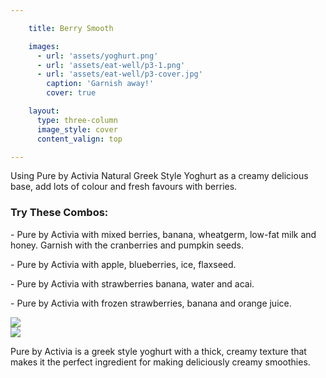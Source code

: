 ```yaml
---

    title: Berry Smooth

    images:
      - url: 'assets/yoghurt.png'
      - url: 'assets/eat-well/p3-1.png'
      - url: 'assets/eat-well/p3-cover.jpg'
        caption: 'Garnish away!'
        cover: true

    layout:
      type: three-column
      image_style: cover
      content_valign: top

---
```


Using Pure by Activia Natural Greek Style Yoghurt as a creamy delicious base, add lots of colour and fresh favours
with berries.

<h3>Try These Combos:</h3>

<p>- Pure by Activia with mixed berries, banana, wheatgerm, low-fat milk and honey. Garnish with the cranberries and pumpkin seeds.</p>
<p>- Pure by Activia with apple, blueberries, ice, flaxseed.</p>
<p>- Pure by Activia with strawberries banana, water and acai.</p>
<p>- Pure by Activia with frozen strawberries, banana and orange juice.</p>

<div class="highlight">
  <div class="row">
    <div class="col x6"><img src="assets/yoghurt.png" data-media-id="images:1"></div>
    <div class="col x6"><img src="assets/eat-well/p3-1.png" data-media-id="images:2"></div>
  </div>
  <p>Pure by Activia is a greek style yoghurt with a thick, creamy texture that makes it the perfect ingredient for making deliciously creamy smoothies.</p>
</div>
